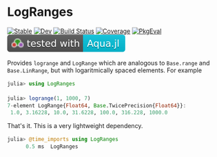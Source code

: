 # LogRanges

[![Stable](https://img.shields.io/badge/docs-stable-blue.svg)](https://JuliaCollections.github.io/LogRanges.jl/stable/)
[![Dev](https://img.shields.io/badge/docs-dev-blue.svg)](https://JuliaCollections.github.io/LogRanges.jl/dev/)
[![Build Status](https://github.com/JuliaCollections/LogRanges.jl/actions/workflows/CI.yml/badge.svg?branch=main)](https://github.com/JuliaCollections/LogRanges.jl/actions/workflows/CI.yml?query=branch%3Amain)
[![Coverage](https://codecov.io/gh/JuliaCollections/LogRanges.jl/branch/main/graph/badge.svg)](https://codecov.io/gh/JuliaCollections/LogRanges.jl)
[![PkgEval](https://JuliaCI.github.io/NanosoldierReports/pkgeval_badges/L/LogRanges.svg)](https://JuliaCI.github.io/NanosoldierReports/pkgeval_badges/L/LogRanges.html)
[![Aqua](https://raw.githubusercontent.com/JuliaTesting/Aqua.jl/master/badge.svg)](https://github.com/JuliaTesting/Aqua.jl)

Provides `logrange` and `LogRange` which are analogous to `Base.range` and `Base.LinRange`,
but with logaritmically spaced elements. For example

```julia
julia> using LogRanges

julia> logrange(1, 1000, 7)
7-element LogRange{Float64, Base.TwicePrecision{Float64}}:
 1.0, 3.16228, 10.0, 31.6228, 100.0, 316.228, 1000.0
```

That's it. This is a very lightweight dependency.
```julia
julia> @time_imports using LogRanges
      0.5 ms  LogRanges
```
